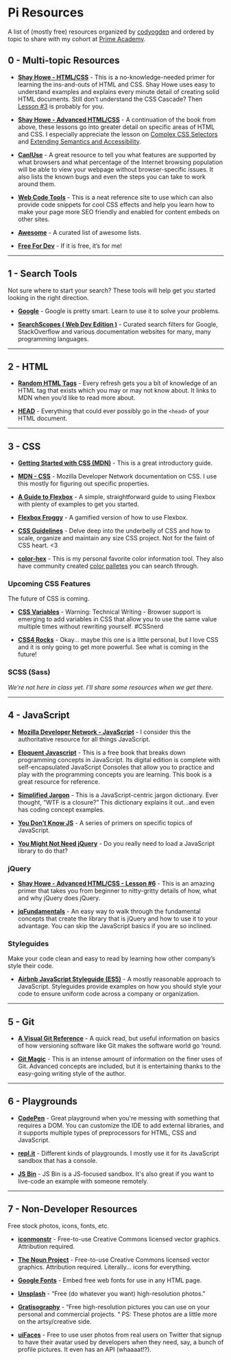 Pi Resources
===
A list of (mostly free) resources organized by [codyogden](http://github.com/codyogden) and ordered by topic to share with my cohort at [Prime Academy](http://primeacademy.io).

## 0 - Multi-topic Resources

* [**Shay Howe - HTML/CSS**](http://learn.shayhowe.com/html-css/) - This is a no-knowledge-needed primer for learning the ins-and-outs of HTML and CSS. Shay Howe uses easy to understand examples and explains every minute detail of creating solid HTML documents. Still don’t understand the CSS Cascade? Then [Lesson #3](http://learn.shayhowe.com/html-css/getting-to-know-css/) is probably for you.

* [**Shay Howe - Advanced HTML/CSS**](http://learn.shayhowe.com/advanced-html-css/) - A continuation of the book from above, these lessons go into greater detail on specific areas of HTML and CSS. I especially appreciate the lesson on [Complex CSS Selectors](http://learn.shayhowe.com/advanced-html-css/complex-selectors/) and [Extending Semantics and Accessibility](http://learn.shayhowe.com/advanced-html-css/semantics-accessibility/).

* [**CanIUse**](http://caniuse.com/) - A great resource to tell you what features are supported by what browsers and what percentage of the Internet browsing population will be able to view your webpage without browser-specific issues. It also lists the known bugs and even the steps you can take to work around them.

* [**Web Code Tools**](http://webcodetools.com/) - This is a neat reference site to use which can also provide code snippets for cool CSS effects and help you learn how to make your page more SEO friendly and enabled for content embeds on other sites.

* [**Awesome**](https://awesome.re) - A curated list of awesome lists.

* [**Free For Dev**](https://github.com/ripienaar/free-for-dev) - If it is free, it’s for me!

---

## 1 - Search Tools
Not sure where to start your search? These tools will help get you started looking in the right direction.

* [**Google**](http://google.com) - Google is pretty smart. Learn to use it to solve your problems.

* [**SearchScopes ( Web Dev Edition )**](https://searchyapp.io/scopes/web-developer) - Curated search filters for Google, StackOverflow and various documentation websites for many, many programming languages.

---

## 2 - HTML

* [**Random HTML Tags**](https://randomhtmltags.tech/) - Every refresh gets you a bit of knowledge of an HTML tag that exists which you may or may not know about. It links to MDN when you’d like to read more about.

* [**HEAD**](http://gethead.info/) - Everything that could ever possibly go in the `<head>` of your HTML document.

---

## 3 - CSS

* [**Getting Started with CSS (MDN)**](https://developer.mozilla.org/en-US/docs/Web/Guide/CSS/Getting_started) - This is a great introductory guide.

* [**MDN - CSS**](https://developer.mozilla.org/en-US/docs/Web/CSS) - Mozilla Developer Network documentation on CSS. I use this mostly for figuring out specific properties.

* [**A Guide to Flexbox**](https://css-tricks.com/snippets/css/a-guide-to-flexbox/) - A simple, straightforward guide to using Flexbox with plenty of examples to get you started.

* [**Flexbox Froggy**](http://flexboxfroggy.com) - A gamified version of how to use Flexbox.

* [**CSS Guidelines**](http://cssguidelin.es/) - Delve deep into the underbelly of CSS and how to scale, organize and maintain any size CSS project. Not for the faint of CSS heart. <3

* [**color-hex**](http://www.color-hex.com/) - This is my personal favorite color information tool. They also have community created [color palletes](http://www.color-hex.com/color-palettes/) you can search through.

### Upcoming CSS Features
The future of CSS is coming.

* [**CSS Variables**](https://drafts.csswg.org/css-variables/) - Warning: Technical Writing - Browser support is emerging to add variables in CSS that allow you to use the same value multiple times without rewriting yourself. #CSSnerd

* [**CSS4 Rocks**](http://css4.rocks/) - Okay... maybe this one is a little personal, but I love CSS and it is only going to get more powerful. See what is coming in the future! 

### SCSS (Sass)
*We’re not here in class yet. I’ll share some resources when we get there.*

---

## 4 - JavaScript

* [**Mozilla Developer Network - JavaScript**](https://developer.mozilla.org/en-US/docs/Web/JavaScript) - I consider this the authoritative resource for all things JavaScript.

* [**Eloquent Javascript**](http://eloquentjavascript.net) - This is a free book that breaks down programming concepts in JavaScript. Its digital edition is complete with self-encapsulated JavaScript Consoles that allow you to practice and play with the programming concepts you are learning. This book is a great resource for reference.

* [**Simplified Jargon**](http://jargon.js.org/) - This is a JavaScript-centric jargon dictionary. Ever thought, “WTF is a closure?” This dictionary explains it out...and even has coding concept examples.

* [**You Don’t Know JS**](https://github.com/getify/You-Dont-Know-JS) - A series of primers on specific topics of JavaScript.

* [**You Might Not Need jQuery**](http://youmightnotneedjquery.com/) - Do you really need to load a JavaScript library to do that?

### jQuery

* [**Shay Howe - Advanced HTML/CSS - Lesson #6**](http://learn.shayhowe.com/advanced-html-css/jquery/#jquery) - This is an amazing primer that takes you from beginner to nitty-gritty details of how, what and why jQuery does jQuery.

* [**jqFundamentals**](http://jqfundamentals.com/chapter/jquery-basics) - An easy way to walk through the fundamental concepts that create the library that is jQuery and how to use it to your advantage. You can skip the JavaScript basics if you are so inclined.


### Styleguides
Make your code clean and easy to read by learning how other company’s style their code.

* [**Airbnb JavaScript Styleguide (ES5)**](https://github.com/airbnb/javascript/tree/es5-deprecated/es5) - A mostly reasonable approach to JavaScript. Styleguides provide examples on how you should style your code to ensure uniform code across a company or organization. 

---

## 5 - Git

* [**A Visual Git Reference**](http://marklodato.github.io/visual-git-guide/index-en.html) - A quick read, but useful information on basics of how versioning software like Git makes the software world go ‘round.

* [**Git Magic**](http://www-cs-students.stanford.edu/~blynn/gitmagic/) - This is an intense amount of information on the finer uses of Git. Advanced concepts are included, but it is entertaining thanks to the easy-going writing style of the author.

---

## 6 - Playgrounds

* [**CodePen**](http://codepen.io) - Great playground when you're messing with something that requires a DOM. You can customize the IDE to add external libraries, and it supports multiple types of preprocessors for HTML, CSS and JavaScript.

* [**repl.it**](http://repl.it) - Different kinds of playgrounds. I mostly use it for its JavaScript sandbox that has a console.

* [**JS Bin**](http://jsbin.com) - JS Bin is a JS-focused sandbox. It's also great if you want to live-code an example with someone remotely.

---

## 7 - Non-Developer Resources
Free stock photos, icons, fonts, etc.

* [**iconmonstr**](http://iconmonstr.com/) - Free-to-use Creative Commons licensed vector graphics. Attribution required.

* [**The Noun Project**](https://thenounproject.com/) - Free-to-use Creative Commons licensed vector graphics. Attribution required. Literally... icons for everything.

* [**Google Fonts**](http://fonts.google.com) - Embed free web fonts for use in any HTML page.

* [**Unsplash**](https://unsplash.com/) - “Free (do whatever you want) high-resolution photos.”

* [**Gratisography**](http://gratisography.com/) - “Free high-resolution pictures you can use on your personal and commercial projects. “ PS: These photos are a little more on the artsy/creative side.

* [**uiFaces**](http://uifaces.com/) - Free to use user photos from real users on Twitter that signup to have their avatar used by developers when they need, say, a bunch of profile pictures. It even has an API (whaaaat!?).
